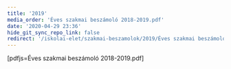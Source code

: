 ```yaml
---
title: '2019'
media_order: 'Éves szakmai beszámoló 2018-2019.pdf'
date: '2020-04-29 23:36'
hide_git_sync_repo_link: false
redirect: '/iskolai-elet/szakmai-beszamolok/2019/Éves szakmai beszámoló 2018-2019.pdf'
---
```


[pdfjs=Éves szakmai beszámoló 2018-2019.pdf]